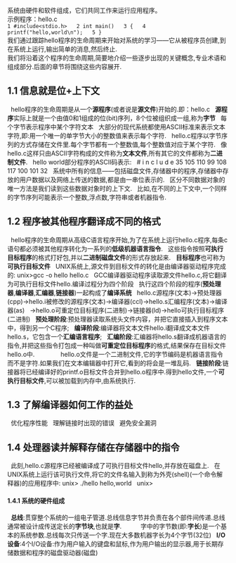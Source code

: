 系统由硬件和软件组成，它们共同工作来运行应用程序。  
示例程序：hello.c  
`
1 #include<stdio.h>  
2 int main()  
3 {  
4    printf("hello,world\n");  
5 }  
`  
我们通过跟踪hello程序的生命周期来开始对系统的学习——它从被程序员创建,到在系统上运行,输出简单的消息,然后终止.  
我们将沿着这个程序的生命周期,简要地介绍一些逐步出现的关键概念,专业术语和组成部分.后面的章节将围绕这些内容展开.  
## 1.1 信息就是位+上下文
   hello程序的生命周期是从一个**源程序**(或者说是**源文件**)开始的.即：hello.c
   **源程序**实际上就是一个由值0和1组成的位(bit)序列，8个位被组织成一组,称为**字节**
   每个字节表示程序中某个字符文本
   大部分的现代系统都使用ASCII标准来表示文本字符,即:用一个唯一的单字节大小的整数值来表示每个字符.
   hello.c程序以字节序列的方式存储在文件里.每个字节都有一个整数值,每个整数值对应于某个字符.
   像hello.c这样只由ASCII字符构成的文件称为**文本文件**,所有其它的文件都称为**二进制文件**.
   hello world部分程序的ASCII码表示:
   #    i   n   c    l   u   d   e   <sp>
   35  105 110  99  108 117 100 101   32
   系统中所有的信息——包括磁盘文件,存储器中的程序,存储器中存放的用户数据以及网络上传送的数据,都是由一串位表示的.
   区分不同数据对象的唯一方法是我们读到这些数据对象时的上下文.
   比如,在不同的上下文中,一个同样的字节序列可能表示一个整数,浮点数,字符串或者机器指令.
## 1.2 程序被其他程序翻译成不同的格式
   hello程序的生命周期从高级C语言程序开始,为了在系统上运行hello.c程序,每条c语句都必须被其他程序转化为一系列的**低级机器语言指令**.
   这些指令按照**可执行目标程序**的格式打好包,并以**二进制磁盘文件**的形式存放起来.
   **目标程序**也可称为**可执行目标文件**
   UNIX系统上,源文件到目标文件的转化是由编译器驱动程序完成的:
   unix>gcc -o hello hello.c
   GCC编译器驱动程序读取源文件hello.c,将它翻译为可执行目标文件hello.编译过程分为四个阶段
   执行这四个阶段的程序(**预处理器**,**编译器**,**汇编器**,**链接器**)一起构成了**编译系统**
   hello.c源程序(文本)->预处理器(cpp)->hello.i被修改的源程序(文本)->编译器(ccl)->hello.s汇编程序(文本)->编译器(as)
   ->hello.o可重定位目标程序(二进制)->链接器(ld)->hello可执行目标程序(二进制)
   **预处理阶段**:预处理器读取系统头文件内容，并把它直接插入到程序文本中，得到另一个C程序;
   **编译阶段**:编译器将文本文件hello.i翻译成文本文件hello.s，它包含一个**汇编语言程序**;
   **汇编阶段**:汇编器将hello.s翻译成机器语言的指令,并把这些指令打包成一种叫做**可重定位目标程序**的格式,结果保存在目标文件hello.o中.
               hello.o文件是一个二进制文件,它的字节编码是机器语言指令而不是字符.如果我们在文本编辑器中打开它,看到的将会是一堆乱码.
   **链接阶段**:链接器将已经编译好的printf.o目标文件合并到hello.o程序中.得到hello文件,一个**可执行目标文件**,可以被加载到内存中,由系统执行.
## 1.3 了解编译器如何工作的益处
   优化程序性能
   理解链接时出现的错误
   避免安全漏洞
## 1.4 处理器读并解释存储在存储器中的指令
   此刻,hello.c源程序已经被编译成了可执行目标文件hello,并存放在磁盘上.
   在UNIX系统上运行该可执行文件,将它的文件名输入到称为外壳(shell)(一个命令解释器)的应用程序中:
   unix> ./hello
   hello,world
   unix>
#### 1.4.1 系统的硬件组成
   **总线**:贯穿整个系统的一组电子管道.总线信息字节并负责在各个部件间传递.总线通常被设计成传送定长的**字节块**,也就是**字**.
           字中的字节数(即:**字长**)是一个基本的系统参数.总线每次只传送一个字.现在大多数机器字长为4个字节(32位)
   **I/O设备**:4个I/O设备:作为用户输入的键盘和鼠标,作为用户输出的显示器,用于长期存储数据和程序的磁盘驱动器(磁盘)
   
